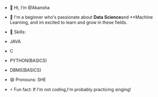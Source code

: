 - 👋 Hi, I’m @Akansha

- 👀 I'm a beginner who's passionate about **Data Science**and **Machine Learning, and im excited to learn and grow in these fields.
  
- 🌱 Skills:
- JAVA
- C
- PYTHON(BASICS)
- DBMS(BASICS)

- 😄 Pronouns: SHE
  
- ⚡ Fun fact: If I'm not coding,I'm probably practicing singing!

<!---
Akanshaaaaaaa/Akanshaaaaaaa is a ✨ special ✨ repository because its `README.md` (this file) appears on your GitHub profile.
You can click the Preview link to take a look at your changes.
--->
